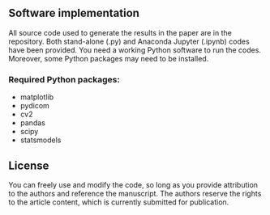 ## Software implementation

All source code used to generate the results in the paper are in the repository. Both stand-alone (.py) and Anaconda Jupyter (.ipynb) codes have been provided.  You need a working Python software to run the codes. Moreover, some Python packages may need to be installed.
### Required Python packages:  
* matplotlib  
* pydicom  
* cv2  
* pandas  
* scipy  
* statsmodels

## License

You can freely use and modify the code, so long as you provide attribution to the authors and reference the manuscript.
The authors reserve the rights to the article content, which is currently submitted for publication.
